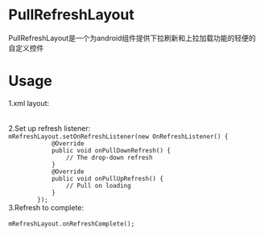 # PullRefreshLayout
PullRefreshLayout是一个为android组件提供下拉刷新和上拉加载功能的轻便的自定义控件
# Usage
1.xml layout: <br><br>

2.Set up refresh listener:　<br>
`mRefreshLayout.setOnRefreshListener(new OnRefreshListener() {` <br>
`            @Override` <br>
`            public void onPullDownRefresh() {` <br>
`                // The drop-down refresh` <br>
`            }` <br>
`            @Override` <br>
`            public void onPullUpRefresh() {` <br>
`                // Pull on loading` <br>
`            }` <br>
`        });` <br>
3.Refresh to complete:  <br><br>
`mRefreshLayout.onRefreshComplete();`
